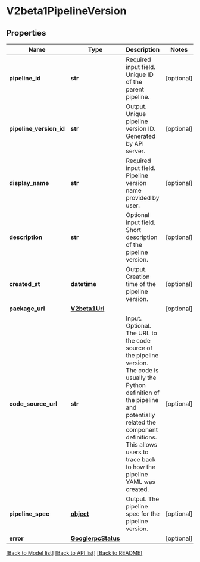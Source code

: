# V2beta1PipelineVersion

## Properties
Name | Type | Description | Notes
------------ | ------------- | ------------- | -------------
**pipeline_id** | **str** | Required input field. Unique ID of the parent pipeline. | [optional] 
**pipeline_version_id** | **str** | Output. Unique pipeline version ID. Generated by API server. | [optional] 
**display_name** | **str** | Required input field. Pipeline version name provided by user. | [optional] 
**description** | **str** | Optional input field. Short description of the pipeline version. | [optional] 
**created_at** | **datetime** | Output. Creation time of the pipeline version. | [optional] 
**package_url** | [**V2beta1Url**](V2beta1Url.md) |  | [optional] 
**code_source_url** | **str** | Input. Optional. The URL to the code source of the pipeline version. The code is usually the Python definition of the pipeline and potentially related the component definitions. This allows users to trace back to how the pipeline YAML was created. | [optional] 
**pipeline_spec** | [**object**](.md) | Output. The pipeline spec for the pipeline version. | [optional] 
**error** | [**GooglerpcStatus**](GooglerpcStatus.md) |  | [optional] 

[[Back to Model list]](../README.md#documentation-for-models) [[Back to API list]](../README.md#documentation-for-api-endpoints) [[Back to README]](../README.md)


